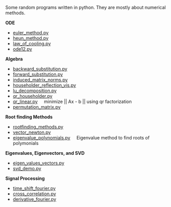 Some random programs written in python. They are mostly about numerical methods.

**ODE**
* [euler_method.py](https://github.com/azer89/python_stuff/blob/master/euler_method.py)
* [heun_method.py](https://github.com/azer89/python_stuff/blob/master/heun_method.py)
* [law_of_cooling.py](https://github.com/azer89/python_stuff/blob/master/law_of_cooling.py)
* [ode12.py](https://github.com/azer89/python_stuff/blob/master/ode12.py)

**Algebra**
* [backward_substitution.py](https://github.com/azer89/python_stuff/blob/master/backward_substitution.py)
* [forward_substitution.py](https://github.com/azer89/python_stuff/blob/master/forward_substitution.py)
* [induced_matrix_norms.py](https://github.com/azer89/python_stuff/blob/master/induced_matrix_norms.py)
* [householder_reflection_vis.py](https://github.com/azer89/python_stuff/blob/master/householder_reflection_vis.py)
* [lu_decomposition.py](https://github.com/azer89/python_stuff/blob/master/lu_decomposition.py)
* [qr_householder.py](https://github.com/azer89/python_stuff/blob/master/qr_householder.py)
* [qr_linear.py](https://github.com/azer89/python_stuff/blob/master/qr_linear.py) &nbsp;&nbsp;&nbsp; minimize || Ax - b || using qr factorization
* [permutation_matrix.py](https://github.com/azer89/python_stuff/blob/master/permutation_matrix.py)

**Root finding Methods**
* [rootfinding_methods.py](https://github.com/azer89/python_stuff/blob/master/rootfinding_methods.py)
* [vector_newton.py](https://github.com/azer89/python_stuff/blob/master/vector_newton.py)
* [eigenvalue_polynomials.py](https://github.com/azer89/python_stuff/blob/master/eigenvalue_polynomials.py) &nbsp;&nbsp;&nbsp; Eigenvalue method to find roots of polymonials

**Eigenvalues, Eigenvectors, and SVD**
* [eigen_values_vectors.py](https://github.com/azer89/python_stuff/blob/master/eigen_values_vectors.py)
* [svd_demo.py](https://github.com/azer89/python_stuff/blob/master/svd_demo.py)

**Signal Processing**
* [time_shift_fourier.py](https://github.com/azer89/python_stuff/blob/master/time_shift_fourier.py)
* [cross_correlation.py](https://github.com/azer89/python_stuff/blob/master/cross_correlation.py)
* [derivative_fourier.py](https://github.com/azer89/python_stuff/blob/master/derivative_fourier.py)


